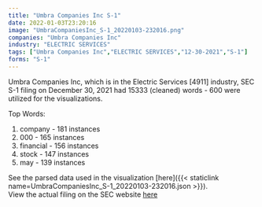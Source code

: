 ```yaml
---
title: "Umbra Companies Inc S-1"
date: 2022-01-03T23:20:16
image: "UmbraCompaniesInc_S-1_20220103-232016.png"
companies: "Umbra Companies Inc"
industry: "ELECTRIC SERVICES"
tags: ["Umbra Companies Inc","ELECTRIC SERVICES","12-30-2021","S-1"]
forms: "S-1"
---
```

Umbra Companies Inc, which is in the Electric Services [4911] industry, SEC S-1 filing on December 30, 2021 had 15333 (cleaned) words - 600 were utilized for the visualizations.

Top Words:
1. company - 181 instances
2. 000 - 165 instances
3. financial - 156 instances
4. stock - 147 instances
5. may - 139 instances


See the parsed data used in the visualization [here]({{< staticlink name=UmbraCompaniesInc_S-1_20220103-232016.json >}}).  
View the actual filing on the SEC website [here](https://www.sec.gov/Archives/edgar/data/1358099/0001683168-21-006668.txt)